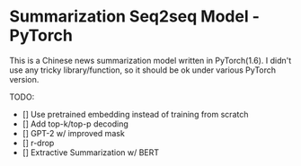 # Summarization Seq2seq Model - PyTorch

This is a Chinese news summarization model written in PyTorch(1.6).
I didn't use any tricky library/function, so it should be ok under various PyTorch version.

TODO:
- [] Use pretrained embedding instead of training from scratch
- [] Add top-k/top-p decoding
- [] GPT-2 w/ improved mask
- [] r-drop
- [] Extractive Summarization w/ BERT

